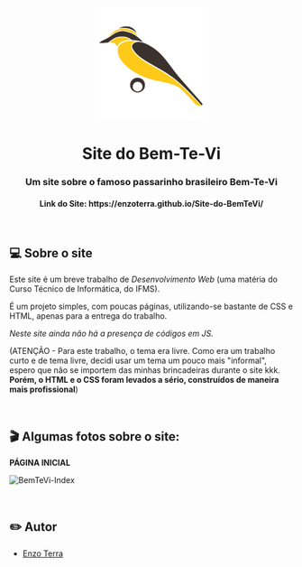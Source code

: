 <div align="center"><img width="200px" src=https://github.com/enzoterra/Site-do-BemTeVi/blob/main/Imagens/icone.png></div>

<h1 align="center">Site do Bem-Te-Vi</h1>

<h3 align="center">Um site sobre o famoso passarinho brasileiro Bem-Te-Vi</h3>

<h4 align="center">Link do Site: https://enzoterra.github.io/Site-do-BemTeVi/</h4>

</br>

## 💻 Sobre o site
Este site é um breve trabalho de *Desenvolvimento Web* (uma matéria do Curso Técnico de Informática, do IFMS).

É um projeto simples, com poucas páginas, utilizando-se bastante de CSS e HTML, apenas para a entrega do trabalho. 

*Neste site ainda não há a presença de códigos em JS.*

(ATENÇÃO -
Para este trabalho, o tema era livre. Como era um trabalho curto e de tema livre, decidi usar um tema um pouco mais "informal", espero que não se importem das minhas brincadeiras durante o site kkk. **Porém, o HTML e o CSS foram levados a sério, construídos de maneira mais profissional**)

</br>

## 🎬 Algumas fotos sobre o site:

**PÁGINA INICIAL**

![BemTeVi-Index](https://user-images.githubusercontent.com/72806847/144888841-10186ff3-e9c6-4ba7-8398-b0cd36c4806e.jpg)


</br>

## ✏️ Autor
- [Enzo Terra](https://github.com/enzoterra)

